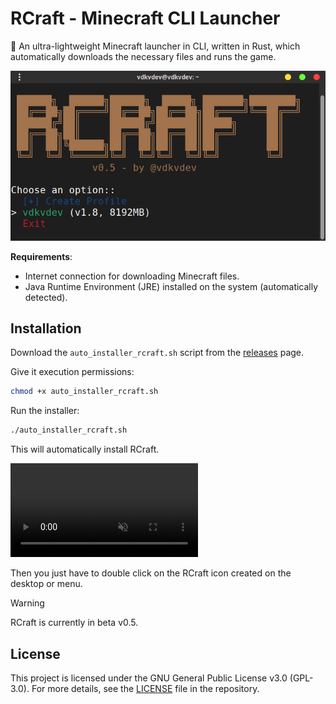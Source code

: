 # RCraft - Minecraft CLI Launcher

🦀 An ultra-lightweight Minecraft launcher in CLI, written in Rust, which automatically downloads the necessary files and runs the game.

<img src="media/screenshot.png" alt="Demo RCraft"/>

**Requirements**:
- Internet connection for downloading Minecraft files.
- Java Runtime Environment (JRE) installed on the system (automatically detected).

## Installation
Download the `auto_installer_rcraft.sh` script from the [releases](https://github.com/vdkvdev/RCraft/releases/tag/v0.5) page.

Give it execution permissions:

```bash
chmod +x auto_installer_rcraft.sh
```

Run the installer:

```bash
./auto_installer_rcraft.sh
```

This will automatically install RCraft.

<video src="https://github.com/vdkvdev/RCraft/tree/main/media/demo.mp4" autoplay muted loop></video>

Then you just have to double click on the RCraft icon created on the desktop or menu.

> [!warning]
> RCraft is currently in beta v0.5.

## License
This project is licensed under the GNU General Public License v3.0 (GPL-3.0).
For more details, see the [LICENSE](LICENSE) file in the repository.
